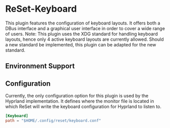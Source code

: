 # ReSet-Keyboard

This plugin features the configuration of keyboard layouts. It offers both a DBus interface and a graphical user interface in order to cover a wide range of users.
Note: This plugin uses the XDG standard for handling keyboard layouts, hence only 4 active keyboard layouts are currently allowed. Should a new standard be implemented, this plugin can be adapted for the new standard.

## Environment Support

## Configuration

Currently, the only configuration option for this plugin is used by the Hyprland implementation.
It defines where the monitor file is located in which ReSet will write the keyboard configuration for Hyprland to listen to.

```toml
[Keyboard]
path = "$HOME/.config/reset/keyboard.conf"
```
